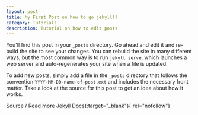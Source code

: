```yaml
---
layout: post
title: My First Post on how to go jekyll!!
category: Tutorials
description: Tutorial on how to edit posts
---
```

You'll find this post in your `_posts` directory. Go ahead and edit it and re-build
the site to see your changes. You can rebuild the site in many different ways, but
the most common way is to run `jekyll serve`, which launches a web server and
auto-regenerates your site when a file is updated.

To add new posts, simply add a file in the `_posts` directory that follows the
convention `YYYY-MM-DD-name-of-post.ext` and includes the necessary front matter.
Take a look at the source for this post to get an idea about how it works.

Source / Read more [Jekyll Docs](https://jekyllrb.com/docs/home/){:target="_blank"}{:rel="nofollow"}

